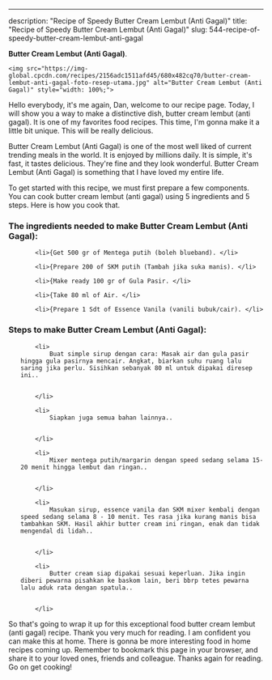 ---
description: "Recipe of Speedy Butter Cream Lembut (Anti Gagal)"
title: "Recipe of Speedy Butter Cream Lembut (Anti Gagal)"
slug: 544-recipe-of-speedy-butter-cream-lembut-anti-gagal

<p>
	<strong>Butter Cream Lembut (Anti Gagal)</strong>. 
	
</p>
<p>
	
	<img src="https://img-global.cpcdn.com/recipes/2156adc1511afd45/680x482cq70/butter-cream-lembut-anti-gagal-foto-resep-utama.jpg" alt="Butter Cream Lembut (Anti Gagal)" style="width: 100%;">
	
	
</p>
<p>
	Hello everybody, it's me again, Dan, welcome to our recipe page. Today, I will show you a way to make a distinctive dish, butter cream lembut (anti gagal). It is one of my favorites food recipes. This time, I'm gonna make it a little bit unique. This will be really delicious.
</p>
	
<p>
	
</p>
<p>
	Butter Cream Lembut (Anti Gagal) is one of the most well liked of current trending meals in the world. It is enjoyed by millions daily. It is simple, it's fast, it tastes delicious. They're fine and they look wonderful. Butter Cream Lembut (Anti Gagal) is something that I have loved my entire life.
</p>

<p>
To get started with this recipe, we must first prepare a few components. You can cook butter cream lembut (anti gagal) using 5 ingredients and 5 steps. Here is how you cook that.
</p>

<h3>The ingredients needed to make Butter Cream Lembut (Anti Gagal):</h3>

<ol>
	
		<li>{Get 500 gr of Mentega putih (boleh blueband). </li>
	
		<li>{Prepare 200 of SKM putih (Tambah jika suka manis). </li>
	
		<li>{Make ready 100 gr of Gula Pasir. </li>
	
		<li>{Take 80 ml of Air. </li>
	
		<li>{Prepare 1 Sdt of Essence Vanila (vanili bubuk/cair). </li>
	
</ol>
<p>
	
</p>

<h3>Steps to make Butter Cream Lembut (Anti Gagal):</h3>

<ol>
	
		<li>
			Buat simple sirup dengan cara: Masak air dan gula pasir hingga gula pasirnya mencair. Angkat, biarkan suhu ruang lalu saring jika perlu. Sisihkan sebanyak 80 ml untuk dipakai diresep ini..
			
			
		</li>
	
		<li>
			Siapkan juga semua bahan lainnya..
			
			
		</li>
	
		<li>
			Mixer mentega putih/margarin dengan speed sedang selama 15-20 menit hingga lembut dan ringan..
			
			
		</li>
	
		<li>
			Masukan sirup, essence vanila dan SKM mixer kembali dengan speed sedang selama 8 - 10 menit. Tes rasa jika kurang manis bisa tambahkan SKM. Hasil akhir butter cream ini ringan, enak dan tidak mengendal di lidah..
			
			
		</li>
	
		<li>
			Butter cream siap dipakai sesuai keperluan. Jika ingin diberi pewarna pisahkan ke baskom lain, beri bbrp tetes pewarna lalu aduk rata dengan spatula..
			
			
		</li>
	
</ol>

<p>
	
</p>

<p>
	So that's going to wrap it up for this exceptional food butter cream lembut (anti gagal) recipe. Thank you very much for reading. I am confident you can make this at home. There is gonna be more interesting food in home recipes coming up. Remember to bookmark this page in your browser, and share it to your loved ones, friends and colleague. Thanks again for reading. Go on get cooking!
</p>
